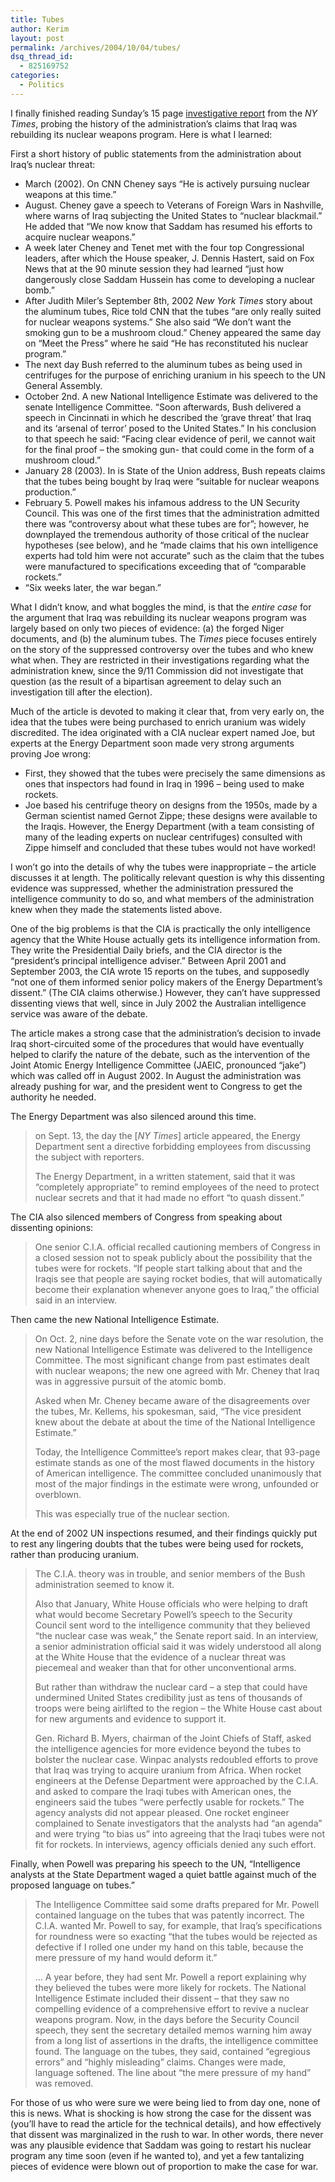 ```yaml
---
title: Tubes
author: Kerim
layout: post
permalink: /archives/2004/10/04/tubes/
dsq_thread_id:
  - 825169752
categories:
  - Politics
---
```

I finally finished reading Sunday&#8217;s 15 page <a href="http://www.nytimes.com/2004/10/03/international/middleeast/03tube.html?ex=1254456000&#38;en=2e1cdcc5b66e0332&#38;ei=5090&#38;partner=rssuserland" onclick="_gaq.push(['_trackEvent', 'outbound-article', 'http://www.nytimes.com/2004/10/03/international/middleeast/03tube.html?ex=1254456000&en=2e1cdcc5b66e0332&ei=5090&partner=rssuserland', 'investigative report']);" >investigative report</a> from the *NY Times*, probing the history of the administration&#8217;s claims that Iraq was rebuilding its nuclear weapons program. Here is what I learned:

<!--more-->

  
First a short history of public statements from the administration about Iraq&#8217;s nuclear threat:

  * March (2002). On CNN Cheney says &#8220;He is actively pursuing nuclear weapons at this time.&#8221;
  * August. Cheney gave a speech to Veterans of Foreign Wars in Nashville, where warns of Iraq subjecting the United States to &#8220;nuclear blackmail.&#8221; He added that &#8220;We now know that Saddam has resumed his efforts to acquire nuclear weapons.&#8221;
  * A week later Cheney and Tenet met with the four top Congressional leaders, after which the House speaker, J. Dennis Hastert, said on Fox News that at the 90 minute session they had learned &#8220;just how dangerously close Saddam Hussein has come to developing a nuclear bomb.&#8221;
  * After Judith Miler&#8217;s September 8th, 2002 *New York Times* story about the aluminum tubes, Rice told CNN that the tubes &#8220;are only really suited for nuclear weapons systems.&#8221; She also said &#8220;We don&#8217;t want the smoking gun to be a mushroom cloud.&#8221; Cheney appeared the same day on &#8220;Meet the Press&#8221; where he said &#8220;He has reconstituted his nuclear program.&#8221;
  * The next day Bush referred to the aluminum tubes as being used in centrifuges for the purpose of enriching uranium in his speech to the UN General Assembly.
  * October 2nd. A new National Intelligence Estimate was delivered to the senate Intelligence Committee. &#8220;Soon afterwards, Bush delivered a speech in Cincinnati in which he described the &#8216;grave threat&#8217; that Iraq and its &#8216;arsenal of terror&#8217; posed to the United States.&#8221; In his conclusion to that speech he said: &#8220;Facing clear evidence of peril, we cannot wait for the final proof &#8211; the smoking gun- that could come in the form of a mushroom cloud.&#8221;
  * January 28 (2003). In is State of the Union address, Bush repeats claims that the tubes being bought by Iraq were &#8220;suitable for nuclear weapons production.&#8221;
  * February 5. Powell makes his infamous address to the UN Security Council. This was one of the first times that the administration admitted there was &#8220;controversy about what these tubes are for&#8221;; however, he downplayed the tremendous authority of those critical of the nuclear hypotheses (see below), and he &#8220;made claims that his own intelligence experts had told him were not accurate&#8221; such as the claim that the tubes were manufactured to specifications exceeding that of &#8220;comparable rockets.&#8221; 
  * &#8220;Six weeks later, the war began.&#8221;

What I didn&#8217;t know, and what boggles the mind, is that the *entire case* for the argument that Iraq was rebuilding its nuclear weapons program was largely based on only two pieces of evidence: (a) the forged Niger documents, and (b) the aluminum tubes. The *Times* piece focuses entirely on the story of the suppressed controversy over the tubes and who knew what when. They are restricted in their investigations regarding what the administration knew, since the 9/11 Commission did not investigate that question (as the result of a bipartisan agreement to delay such an investigation till after the election).

Much of the article is devoted to making it clear that, from very early on, the idea that the tubes were being purchased to enrich uranium was widely discredited. The idea originated with a CIA nuclear expert named Joe, but experts at the Energy Department soon made very strong arguments proving Joe wrong:

  * First, they showed that the tubes were precisely the same dimensions as ones that inspectors had found in Iraq in 1996 &#8211; being used to make rockets.
  * Joe based his centrifuge theory on designs from the 1950s, made by a German scientist named Gernot Zippe; these designs were available to the Iraqis. However, the Energy Department (with a team consisting of many of the leading experts on nuclear centrifuges) consulted with Zippe himself and concluded that these tubes would not have worked!

I won&#8217;t go into the details of why the tubes were inappropriate &#8211; the article discusses it at length. The politically relevant question is why this dissenting evidence was suppressed, whether the administration pressured the intelligence community to do so, and what members of the administration knew when they made the statements listed above.

One of the big problems is that the CIA is practically the only intelligence agency that the White House actually gets its intelligence information from. They write the Presidential Daily briefs, and the CIA director is the &#8220;president&#8217;s principal intelligence adviser.&#8221; Between April 2001 and September 2003, the CIA wrote 15 reports on the tubes, and supposedly &#8220;not one of them informed senior policy makers of the Energy Department&#8217;s dissent.&#8221; (The CIA claims otherwise.) However, they can&#8217;t have suppressed dissenting views that well, since in July 2002 the Australian intelligence service was aware of the debate.

The article makes a strong case that the administration&#8217;s decision to invade Iraq short-circuited some of the procedures that would have eventually helped to clarify the nature of the debate, such as the intervention of the Joint Atomic Energy Intelligence Committee (JAEIC, pronounced &#8220;jake&#8221;) which was called off in August 2002. In August the administration was already pushing for war, and the president went to Congress to get the authority he needed.

The Energy Department was also silenced around this time.

> on Sept. 13, the day the [*NY Times*] article appeared, the Energy Department sent a directive forbidding employees from discussing the subject with reporters.
> 
> The Energy Department, in a written statement, said that it was &#8220;completely appropriate&#8221; to remind employees of the need to protect nuclear secrets and that it had made no effort &#8220;to quash dissent.&#8221; 

The CIA also silenced members of Congress from speaking about dissenting opinions:

> One senior C.I.A. official recalled cautioning members of Congress in a closed session not to speak publicly about the possibility that the tubes were for rockets. &#8220;If people start talking about that and the Iraqis see that people are saying rocket bodies, that will automatically become their explanation whenever anyone goes to Iraq,&#8221; the official said in an interview.

Then came the new National Intelligence Estimate.

> On Oct. 2, nine days before the Senate vote on the war resolution, the new National Intelligence Estimate was delivered to the Intelligence Committee. The most significant change from past estimates dealt with nuclear weapons; the new one agreed with Mr. Cheney that Iraq was in aggressive pursuit of the atomic bomb.
> 
> Asked when Mr. Cheney became aware of the disagreements over the tubes, Mr. Kellems, his spokesman, said, &#8220;The vice president knew about the debate at about the time of the National Intelligence Estimate.&#8221;
> 
> Today, the Intelligence Committee&#8217;s report makes clear, that 93-page estimate stands as one of the most flawed documents in the history of American intelligence. The committee concluded unanimously that most of the major findings in the estimate were wrong, unfounded or overblown.
> 
> This was especially true of the nuclear section.

At the end of 2002 UN inspections resumed, and their findings quickly put to rest any lingering doubts that the tubes were being used for rockets, rather than producing uranium.

> The C.I.A. theory was in trouble, and senior members of the Bush administration seemed to know it.
> 
> Also that January, White House officials who were helping to draft what would become Secretary Powell&#8217;s speech to the Security Council sent word to the intelligence community that they believed &#8220;the nuclear case was weak,&#8221; the Senate report said. In an interview, a senior administration official said it was widely understood all along at the White House that the evidence of a nuclear threat was piecemeal and weaker than that for other unconventional arms.
> 
> But rather than withdraw the nuclear card &#8211; a step that could have undermined United States credibility just as tens of thousands of troops were being airlifted to the region &#8211; the White House cast about for new arguments and evidence to support it.
> 
> Gen. Richard B. Myers, chairman of the Joint Chiefs of Staff, asked the intelligence agencies for more evidence beyond the tubes to bolster the nuclear case. Winpac analysts redoubled efforts to prove that Iraq was trying to acquire uranium from Africa. When rocket engineers at the Defense Department were approached by the C.I.A. and asked to compare the Iraqi tubes with American ones, the engineers said the tubes &#8220;were perfectly usable for rockets.&#8221; The agency analysts did not appear pleased. One rocket engineer complained to Senate investigators that the analysts had &#8220;an agenda&#8221; and were trying &#8220;to bias us&#8221; into agreeing that the Iraqi tubes were not fit for rockets. In interviews, agency officials denied any such effort. 

Finally, when Powell was preparing his speech to the UN, &#8220;Intelligence analysts at the State Department waged a quiet battle against much of the proposed language on tubes.&#8221;

> The Intelligence Committee said some drafts prepared for Mr. Powell contained language on the tubes that was patently incorrect. The C.I.A. wanted Mr. Powell to say, for example, that Iraq&#8217;s specifications for roundness were so exacting &#8220;that the tubes would be rejected as defective if I rolled one under my hand on this table, because the mere pressure of my hand would deform it.&#8221;
> 
> &#8230; A year before, they had sent Mr. Powell a report explaining why they believed the tubes were more likely for rockets. The National Intelligence Estimate included their dissent &#8211; that they saw no compelling evidence of a comprehensive effort to revive a nuclear weapons program. Now, in the days before the Security Council speech, they sent the secretary detailed memos warning him away from a long list of assertions in the drafts, the intelligence committee found. The language on the tubes, they said, contained &#8220;egregious errors&#8221; and &#8220;highly misleading&#8221; claims. Changes were made, language softened. The line about &#8220;the mere pressure of my hand&#8221; was removed. 

For those of us who were sure we were being lied to from day one, none of this is news. What is shocking is how strong the case for the dissent was (you&#8217;ll have to read the article for the technical details), and how effectively that dissent was marginalized in the rush to war. In other words, there never was any plausible evidence that Saddam was going to restart his nuclear program any time soon (even if he wanted to), and yet a few tantalizing pieces of evidence were blown out of proportion to make the case for war.

